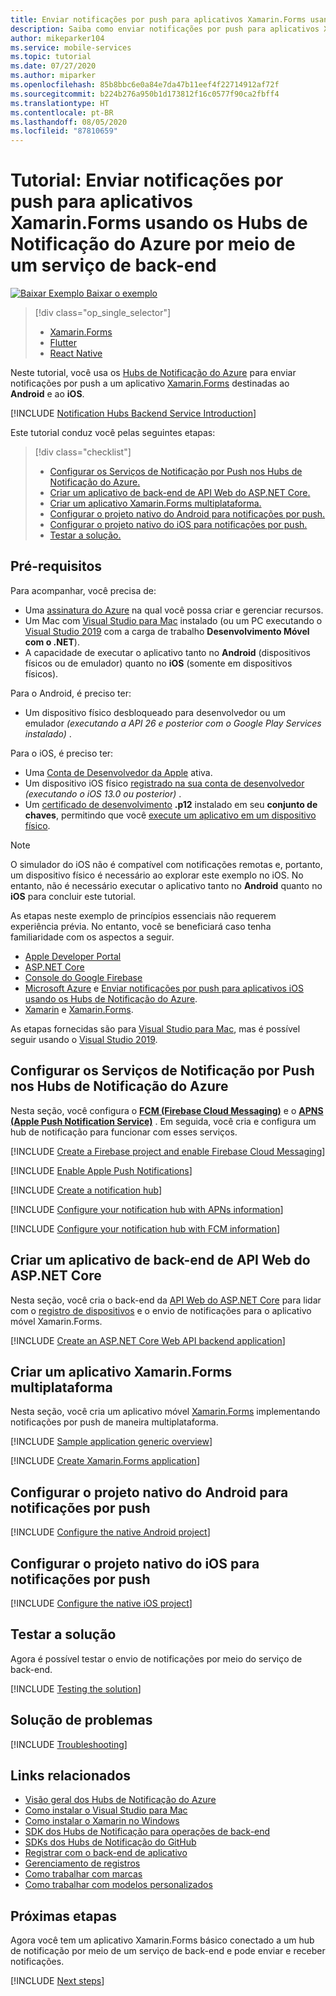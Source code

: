 ```yaml
---
title: Enviar notificações por push para aplicativos Xamarin.Forms usando os Hubs de Notificação do Azure por meio de um serviço de back-end | Microsoft Docs
description: Saiba como enviar notificações por push para aplicativos Xamarin.Forms que usam os Hubs de Notificação do Azure por meio de um serviço de back-end.
author: mikeparker104
ms.service: mobile-services
ms.topic: tutorial
ms.date: 07/27/2020
ms.author: miparker
ms.openlocfilehash: 85b8bbc6e0a84e7da47b11eef4f22714912af72f
ms.sourcegitcommit: b224b276a950b1d173812f16c0577f90ca2fbff4
ms.translationtype: HT
ms.contentlocale: pt-BR
ms.lasthandoff: 08/05/2020
ms.locfileid: "87810659"
---
```

# <a name="tutorial-send-push-notifications-to-xamarinforms-apps-using-azure-notification-hubs-via-a-backend-service"></a>Tutorial: Enviar notificações por push para aplicativos Xamarin.Forms usando os Hubs de Notificação do Azure por meio de um serviço de back-end  

[![Baixar Exemplo](media/download.png) Baixar o exemplo](https://github.com/xamcat/mobcat-samples/tree/master/notification_hub_backend_service)  

> [!div class="op_single_selector"]
>
> * [Xamarin.Forms](notification-hubs-backend-service-xamarin-forms.md)
> * [Flutter](notification-hubs-backend-service-flutter.md)
> * [React Native](notification-hubs-backend-service-react-native.md)

Neste tutorial, você usa os [Hubs de Notificação do Azure](https://docs.microsoft.com/azure/notification-hubs/notification-hubs-push-notification-overview) para enviar notificações por push a um aplicativo [Xamarin.Forms](https://dotnet.microsoft.com/apps/xamarin/xamarin-forms) destinadas ao **Android** e ao **iOS**.  

[!INCLUDE [Notification Hubs Backend Service Introduction](includes/notification-hubs-backend-service-introduction.md)]

Este tutorial conduz você pelas seguintes etapas:

> [!div class="checklist"]
>
> * [Configurar os Serviços de Notificação por Push nos Hubs de Notificação do Azure.](#set-up-push-notification-services-and-azure-notification-hub)
> * [Criar um aplicativo de back-end de API Web do ASP.NET Core.](#create-an-aspnet-core-web-api-backend-application)
> * [Criar um aplicativo Xamarin.Forms multiplataforma.](#create-a-cross-platform-xamarinforms-application)
> * [Configurar o projeto nativo do Android para notificações por push.](#configure-the-native-android-project-for-push-notifications)
> * [Configurar o projeto nativo do iOS para notificações por push.](#configure-the-native-ios-project-for-push-notifications)
> * [Testar a solução.](#test-the-solution)

## <a name="prerequisites"></a>Pré-requisitos

Para acompanhar, você precisa de:

* Uma [assinatura do Azure](https://portal.azure.com) na qual você possa criar e gerenciar recursos.
* Um Mac com [Visual Studio para Mac](https://visualstudio.microsoft.com/vs/mac/) instalado (ou um PC executando o [Visual Studio 2019](https://visualstudio.microsoft.com/vs) com a carga de trabalho **Desenvolvimento Móvel com o .NET**).
* A capacidade de executar o aplicativo tanto no **Android** (dispositivos físicos ou de emulador) quanto no **iOS** (somente em dispositivos físicos).

Para o Android, é preciso ter:

* Um dispositivo físico desbloqueado para desenvolvedor ou um emulador *(executando a API 26 e posterior com o Google Play Services instalado)* .

Para o iOS, é preciso ter:

* Uma [Conta de Desenvolvedor da Apple](https://developer.apple.com) ativa.
* Um dispositivo iOS físico [registrado na sua conta de desenvolvedor](https://help.apple.com/developer-account/#/dev40df0d9fa) *(executando o iOS 13.0 ou posterior)* .
* Um [certificado de desenvolvimento](https://help.apple.com/developer-account/#/dev04fd06d56) **.p12** instalado em seu **conjunto de chaves**, permitindo que você [execute um aplicativo em um dispositivo físico](https://help.apple.com/xcode/mac/current/#/dev5a825a1ca).

> [!NOTE]
> O simulador do iOS não é compatível com notificações remotas e, portanto, um dispositivo físico é necessário ao explorar este exemplo no iOS. No entanto, não é necessário executar o aplicativo tanto no **Android** quanto no **iOS** para concluir este tutorial.

As etapas neste exemplo de princípios essenciais não requerem experiência prévia. No entanto, você se beneficiará caso tenha familiaridade com os aspectos a seguir.

* [Apple Developer Portal](https://developer.apple.com)
* [ASP.NET Core](https://docs.microsoft.com/aspnet/core/introduction-to-aspnet-core?view=aspnetcore-3.1)
* [Console do Google Firebase](https://console.firebase.google.com/u/0/)
* [Microsoft Azure](https://portal.azure.com) e [Enviar notificações por push para aplicativos iOS usando os Hubs de Notificação do Azure](https://docs.microsoft.com/azure/notification-hubs/ios-sdk-get-started).
* [Xamarin](https://dotnet.microsoft.com/apps/xamarin) e [Xamarin.Forms](https://dotnet.microsoft.com/apps/xamarin/xamarin-forms).

As etapas fornecidas são para [Visual Studio para Mac](https://visualstudio.microsoft.com/vs/mac/), mas é possível seguir usando o [Visual Studio 2019](https://visualstudio.microsoft.com/vs).

## <a name="set-up-push-notification-services-and-azure-notification-hub"></a>Configurar os Serviços de Notificação por Push nos Hubs de Notificação do Azure

Nesta seção, você configura o **[FCM (Firebase Cloud Messaging)](https://firebase.google.com/docs/cloud-messaging)** e o **[APNS (Apple Push Notification Service)](https://developer.apple.com/library/archive/documentation/NetworkingInternet/Conceptual/RemoteNotificationsPG/APNSOverview.html)** . Em seguida, você cria e configura um hub de notificação para funcionar com esses serviços.

[!INCLUDE [Create a Firebase project and enable Firebase Cloud Messaging](includes/notification-hubs-common-enable-firebase-cloud-messaging.md)]

[!INCLUDE [Enable Apple Push Notifications](includes/notification-hubs-common-enable-apple-push-notifications.md)]

[!INCLUDE [Create a notification hub](includes/notification-hubs-common-create-notification-hub.md)]

[!INCLUDE [Configure your notification hub with APNs information](includes/notification-hubs-common-configure-with-apns-information.md)]

[!INCLUDE [Configure your notification hub with FCM information](includes/notification-hubs-common-configure-with-fcm-information.md)]

## <a name="create-an-aspnet-core-web-api-backend-application"></a>Criar um aplicativo de back-end de API Web do ASP.NET Core

Nesta seção, você cria o back-end da [API Web do ASP.NET Core](https://dotnet.microsoft.com/apps/aspnet/apis) para lidar com o [registro de dispositivos](https://docs.microsoft.com/azure/notification-hubs/notification-hubs-push-notification-registration-management#what-is-device-registration) e o envio de notificações para o aplicativo móvel Xamarin.Forms.

[!INCLUDE [Create an ASP.NET Core Web API backend application](includes/notification-hubs-backend-service-web-api.md)]

## <a name="create-a-cross-platform-xamarinforms-application"></a>Criar um aplicativo Xamarin.Forms multiplataforma

Nesta seção, você cria um aplicativo móvel [Xamarin.Forms](https://dotnet.microsoft.com/apps/xamarin/xamarin-forms) implementando notificações por push de maneira multiplataforma.

[!INCLUDE [Sample application generic overview](includes/notification-hubs-backend-service-sample-app-overview.md)]

[!INCLUDE [Create Xamarin.Forms application](includes/notification-hubs-backend-service-sample-app-xamarin-forms.md)]

## <a name="configure-the-native-android-project-for-push-notifications"></a>Configurar o projeto nativo do Android para notificações por push

[!INCLUDE [Configure the native Android project](includes/notification-hubs-backend-service-configure-xamarin-android.md)]

## <a name="configure-the-native-ios-project-for-push-notifications"></a>Configurar o projeto nativo do iOS para notificações por push

[!INCLUDE [Configure the native iOS project](includes/notification-hubs-backend-service-configure-xamarin-ios.md)]

## <a name="test-the-solution"></a>Testar a solução

Agora é possível testar o envio de notificações por meio do serviço de back-end.

[!INCLUDE [Testing the solution](includes/notification-hubs-backend-service-testing.md)]

## <a name="troubleshooting"></a>Solução de problemas

[!INCLUDE [Troubleshooting](includes/notification-hubs-backend-service-troubleshooting.md)]

## <a name="related-links"></a>Links relacionados

* [Visão geral dos Hubs de Notificação do Azure](https://docs.microsoft.com/azure/notification-hubs/notification-hubs-push-notification-overview)
* [Como instalar o Visual Studio para Mac](https://docs.microsoft.com/visualstudio/mac/installation?view=vsmac-2019)
* [Como instalar o Xamarin no Windows](https://docs.microsoft.com/xamarin/get-started/installation/windows)
* [SDK dos Hubs de Notificação para operações de back-end](https://www.nuget.org/packages/Microsoft.Azure.NotificationHubs/)
* [SDKs dos Hubs de Notificação do GitHub](https://github.com/Azure/azure-notificationhubs)
* [Registrar com o back-end de aplicativo](https://docs.microsoft.com/azure/notification-hubs/notification-hubs-ios-aspnet-register-user-from-backend-to-push-notification)
* [Gerenciamento de registros](https://docs.microsoft.com/azure/notification-hubs/notification-hubs-push-notification-registration-management)
* [Como trabalhar com marcas](https://docs.microsoft.com/azure/notification-hubs/notification-hubs-tags-segment-push-message)
* [Como trabalhar com modelos personalizados](https://docs.microsoft.com/azure/notification-hubs/notification-hubs-templates-cross-platform-push-messages)

## <a name="next-steps"></a>Próximas etapas

Agora você tem um aplicativo Xamarin.Forms básico conectado a um hub de notificação por meio de um serviço de back-end e pode enviar e receber notificações.

[!INCLUDE [Next steps](includes/notification-hubs-backend-service-next-steps.md)]
